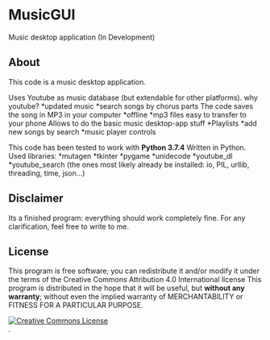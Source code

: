 # MusicGUI
Music desktop application (In Development)

## About
This code is a music desktop application. 

Uses Youtube as music database (but extendable for other platforms). why youtube?
*updated music
*search songs by chorus parts
The code saves the song in MP3 in your computer
*offline
*mp3 files easy to transfer to your phone
Allows to do the basic music desktop-app stuff
*Playlists
*add new songs by search
*music player controls

This code has been tested to work with **Python 3.7.4**
Written in Python. Used libraries:
*mutagen
*tkinter
*pygame
*unidecode
*youtube_dl
*youtube_search
(the ones most likely already be installed: io, PIL, urllib, threading, time, json...)

## Disclaimer
Its a finished program: everything should work completely fine. For any clarification, feel free to write to me.

## License
This program is free software; you can redistribute it and/or modify it under the terms of the Creative Commons Attribution 4.0 International license
This program is distributed in the hope that it will be useful, but **without any warranty**; without even the implied warranty of MERCHANTABILITY or FITNESS FOR A PARTICULAR PURPOSE.
  
 <a rel="license" href="http://creativecommons.org/licenses/by/4.0/"><img alt="Creative Commons License" style="border-width:0" src="https://i.creativecommons.org/l/by/4.0/88x31.png" /></a><br /></a>.

